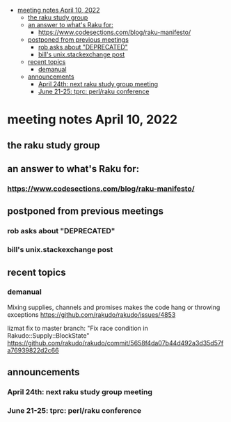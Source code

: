 - [meeting notes April 10, 2022](#orgc184f25)
  - [the raku study group](#org32cc8c3)
  - [an answer to what's Raku for:](#org1f40bbf)
    - [<https://www.codesections.com/blog/raku-manifesto/>](#orgb08816f)
  - [postponed from previous meetings](#org6c95856)
    - [rob asks about "DEPRECATED"](#org55ac735)
    - [bill's unix.stackexchange post](#orgb2109c1)
  - [recent topics](#org36efef1)
    - [demanual](#org86d0901)
  - [announcements](#org37077a4)
    - [April 24th: next raku study group meeting](#orgd9432cc)
    - [June 21-25: tprc: perl/raku conference](#orgbbbca6a)


<a id="orgc184f25"></a>

# meeting notes April 10, 2022


<a id="org32cc8c3"></a>

## the raku study group


<a id="org1f40bbf"></a>

## an answer to what's Raku for:


<a id="orgb08816f"></a>

### <https://www.codesections.com/blog/raku-manifesto/>


<a id="org6c95856"></a>

## postponed from previous meetings


<a id="org55ac735"></a>

### rob asks about "DEPRECATED"


<a id="orgb2109c1"></a>

### bill's unix.stackexchange post


<a id="org36efef1"></a>

## recent topics


<a id="org86d0901"></a>

### demanual

Mixing supplies, channels and promises makes the code hang or throwing exceptions <https://github.com/rakudo/rakudo/issues/4853>

lizmat fix to master branch: "Fix race condition in Rakudo::Supply::BlockState" <https://github.com/rakudo/rakudo/commit/5658f4da07b44d492a3d35d57fa76939822d2c66>


<a id="org37077a4"></a>

## announcements


<a id="orgd9432cc"></a>

### April 24th: next raku study group meeting


<a id="orgbbbca6a"></a>

### June 21-25: tprc: perl/raku conference
